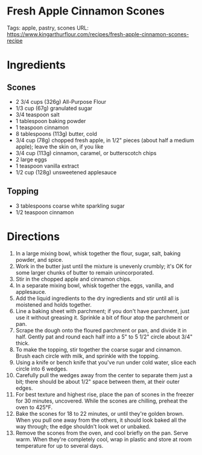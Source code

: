 # Fresh Apple Cinnamon Scones

Tags: apple, pastry, scones
URL: https://www.kingarthurflour.com/recipes/fresh-apple-cinnamon-scones-recipe

# Ingredients

## Scones

- 2 3/4 cups (326g) All-Purpose Flour
- 1/3 cup (67g) granulated sugar
- 3/4 teaspoon salt
- 1 tablespoon baking powder
- 1 teaspoon cinnamon
- 8 tablespoons (113g) butter, cold
- 3/4 cup (78g) chopped fresh apple, in 1/2" pieces (about half a medium apple); leave the skin on, if you like
- 3/4 cup (113g) cinnamon, caramel, or butterscotch chips
- 2 large eggs
- 1 teaspoon vanilla extract
- 1/2 cup (128g) unsweetened applesauce

## Topping

- 3 tablespoons coarse white sparkling sugar
- 1/2 teaspoon cinnamon

# Directions

1.  In a large mixing bowl, whisk together the flour, sugar, salt, baking powder, and spice.
2.  Work in the butter just until the mixture is unevenly crumbly; it's OK for some larger chunks of butter to remain unincorporated.
3.  Stir in the chopped apple and cinnamon chips.
4.  In a separate mixing bowl, whisk together the eggs, vanilla, and applesauce.
5.  Add the liquid ingredients to the dry ingredients and stir until all is moistened and holds together.
6.  Line a baking sheet with parchment; if you don't have parchment, just use it without greasing it. Sprinkle a bit of flour atop the parchment or pan.
7.  Scrape the dough onto the floured parchment or pan, and divide it in half. Gently pat and round each half into a 5" to 5 1/2" circle about 3/4" thick.
8.  To make the topping, stir together the coarse sugar and cinnamon. Brush each circle with milk, and sprinkle with the topping.
9.  Using a knife or bench knife that you've run under cold water, slice each circle into 6 wedges.
10.  Carefully pull the wedges away from the center to separate them just a bit; there should be about 1/2" space between them, at their outer edges.
11.  For best texture and highest rise, place the pan of scones in the freezer for 30 minutes, uncovered. While the scones are chilling, preheat the oven to 425°F.
12.  Bake the scones for 18 to 22 minutes, or until they're golden brown. When you pull one away from the others, it should look baked all the way through; the edge shouldn't look wet or unbaked.
13.  Remove the scones from the oven, and cool briefly on the pan. Serve warm. When they're completely cool, wrap in plastic and store at room temperature for up to several days.